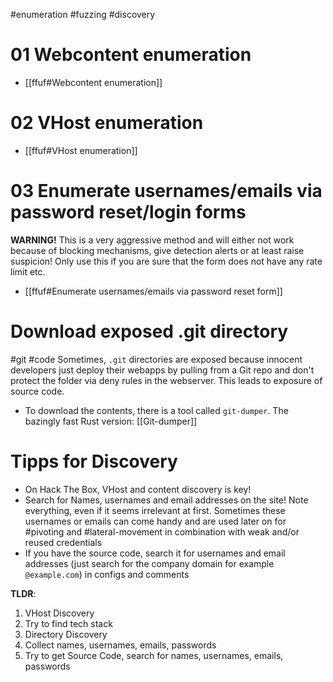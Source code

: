 #enumeration #fuzzing #discovery 
# 01 Webcontent enumeration
- [[ffuf#Webcontent enumeration]]
# 02 VHost enumeration
- [[ffuf#VHost enumeration]]
# 03 Enumerate usernames/emails via password reset/login forms
**WARNING!** This is a very aggressive method and will either not work because of blocking mechanisms, give detection alerts or at least raise suspicion! Only use this if you are sure that the form does not have any rate limit etc.

- [[ffuf#Enumerate usernames/emails via password reset form]]
# Download exposed .git directory
#git #code
Sometimes, `.git` directories are exposed because innocent developers just deploy their webapps by pulling from a Git repo and don't protect the folder via deny rules in the webserver. This leads to exposure of source code.
- To download the contents, there is a tool called `git-dumper`. The bazingly fast Rust version: [[Git-dumper]]
# Tipps for Discovery
- On Hack The Box, VHost and content discovery is key!
- Search for Names, usernames and email addresses on the site! Note everything, even if it seems irrelevant at first. Sometimes these usernames or emails can come handy and are used later on for #pivoting and #lateral-movement in combination with weak and/or reused credentials
- If you have the source code, search it for usernames and email addresses (just search for the company domain for example `@example.com`) in configs and comments

**TLDR**:
1. VHost Discovery
2. Try to find tech stack
3. Directory Discovery
4. Collect names, usernames, emails, passwords
5. Try to get Source Code, search for names, usernames, emails, passwords